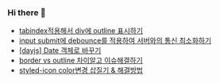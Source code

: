 ### Hi there 👋

<!--
**Hong-been/Hong-been** is a ✨ _special_ ✨ repository because its `README.md` (this file) appears on your GitHub profile.

Here are some ideas to get you started:

- 🔭 I’m currently working on ...
- 🌱 I’m currently learning Testing Tools
- 👯 I’m looking to collaborate on ...
- 🤔 I’m looking for help with ...
- 💬 Ask me about ...
- 📫 How to reach me: ...
- 😄 Pronouns: ...
- ⚡ Fun fact: ...
-->

<!-- BLOG-POST-LIST:START -->
- [tabindex적용해서 div에 outline 표시하기](https://velog.io/@awesome-hong/tabindex%EC%A0%81%EC%9A%A9%ED%95%B4%EC%84%9C-outline-%ED%91%9C%EC%8B%9C%ED%95%98%EA%B8%B0)
- [input submit에 debounce를 적용하여 서버와의 통신 최소화하기](https://velog.io/@awesome-hong/input-submit%EC%97%90-debounce%EB%A5%BC-%EC%A0%81%EC%9A%A9%ED%95%98%EC%97%AC-%EC%84%9C%EB%B2%84%EC%99%80%EC%9D%98-%ED%86%B5%EC%8B%A0-%EC%B5%9C%EC%86%8C%ED%99%94%ED%95%98%EA%B8%B0)
- [[dayjs] 
Date 객체로 바꾸기](https://velog.io/@awesome-hong/dayjs-Date-%EA%B0%9D%EC%B2%B4%EB%A1%9C-%EB%B0%94%EA%BE%B8%EA%B8%B0)
- [border vs outline 차이알고 이슈해결하기](https://velog.io/@awesome-hong/border-vs-outline-%EC%B0%A8%EC%9D%B4%EC%95%8C%EA%B3%A0-%EC%9D%B4%EC%8A%88%ED%95%B4%EA%B2%B0%ED%95%98%EA%B8%B0)
- [styled-icon color변경 삽질기 &amp; 해결방법](https://velog.io/@awesome-hong/styled-icon-color%EB%B3%80%EA%B2%BD-%EC%82%BD%EC%A7%88%EA%B8%B0-%ED%95%B4%EA%B2%B0%EB%B0%A9%EB%B2%95)
<!-- BLOG-POST-LIST:END -->
